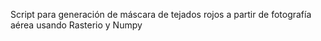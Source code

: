Script para generación de máscara de tejados rojos a partir de fotografía aérea usando Rasterio y Numpy
